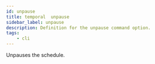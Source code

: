 ```yaml
---
id: unpause
title: temporal  unpause
sidebar_label: unpause
description: Definition for the unpause command option.
tags:
	- cli
---
```


Unpauses the schedule.
